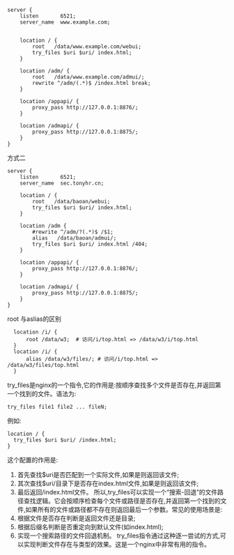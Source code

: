 ```
server {
    listen       6521;
    server_name  www.example.com;
  

    location / {
        root   /data/www.example.com/webui;
        try_files $uri $uri/ index.html;
    }

    location /adm/ {
        root   /data/www.example.com/admui/;
        rewrite ^/adm/(.*)$ /index.html break;
    }

    location /appapi/ {
        proxy_pass http://127.0.0.1:8876/;
    }

    location /admapi/ {
        proxy_pass http://127.0.0.1:8875/;
    }
}
```

方式二
```
server {
    listen       6521;
    server_name  sec.tonyhr.cn;

    location / {
        root   /data/baoan/webui;
        try_files $uri $uri/ index.html;
    }

    location /adm {
        #rewrite ^/adm/?(.*)$ /$1;
        alias   /data/baoan/admui/;
        try_files $uri $uri/ index.html /404;
    }

    location /appapi/ {
        proxy_pass http://127.0.0.1:8876/;
    }

    location /admapi/ {
        proxy_pass http://127.0.0.1:8875/;
    }
}
```

root 与aslias的区别
```
  location /i/ {
      root /data/w3;  # 访问/i/top.html => /data/w3/i/top.html
  } 
  location /i/ {  
      alias /data/w3/files/; # 访问/i/top.html => /data/w3/files/top.html
  }
```

try_files是nginx的一个指令,它的作用是:按顺序查找多个文件是否存在,并返回第一个找到的文件。语法为:

```
try_files file1 file2 ... fileN;
```

例如:
```
location / {
  try_files $uri $uri/ /index.html;
}
```

这个配置的作用是:
1. 首先查找$uri是否匹配到一个实际文件,如果是则返回该文件;
2. 其次查找$uri/目录下是否存在index.html文件,如果是则返回该文件; 
3. 最后返回/index.html文件。
所以,try_files可以实现一个“搜索-回退”的文件路径查找逻辑。它会按顺序检查每个文件或路径是否存在,并返回第一个找到的文件,如果所有的文件或路径都不存在则返回最后一个参数。常见的使用场景是:
1. 根据文件是否存在判断是返回文件还是目录;
2. 根据后缀名判断是否重定向到默认文件(如index.html);
3. 实现一个搜索路径的文件回退机制。
try_files指令通过这种逐一尝试的方式,可以实现判断文件存在与类型的效果。这是一个nginx中非常有用的指令。